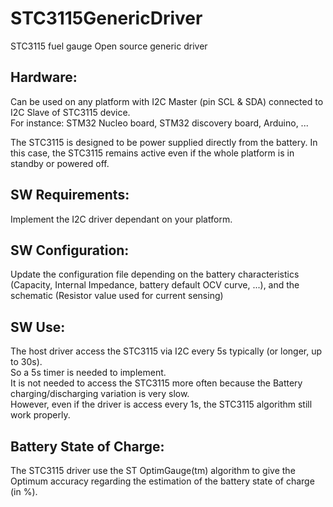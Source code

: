 # STC3115GenericDriver
STC3115 fuel gauge Open source generic driver

Hardware:
----------------
Can be used on any platform with I2C Master (pin SCL & SDA) connected to I2C Slave of STC3115 device.  <br />
For instance: STM32 Nucleo board, STM32 discovery board, Arduino, ...  <br />

The STC3115 is designed to be power supplied directly from the battery. In this case, the STC3115 remains active even if the whole platform is in standby or powered off.


SW Requirements:
----------------
Implement the I2C driver dependant on your platform.

SW Configuration:
----------------
Update the configuration file depending on the battery characteristics (Capacity, Internal Impedance, battery default OCV curve, ...), and the schematic (Resistor value used for current sensing)

SW Use:
----------------
The host driver access the STC3115 via I2C every 5s typically (or longer, up to 30s).  <br />
So a 5s timer is needed to implement.  <br />
It is not needed to access the STC3115 more often because the Battery charging/discharging variation is very slow.  <br />
However, even if the driver is access every 1s, the STC3115 algorithm still work properly.  <br />

Battery State of Charge:
----------------
The STC3115 driver use the ST OptimGauge(tm) algorithm to give the Optimum accuracy regarding the estimation of the battery state of charge (in %).

